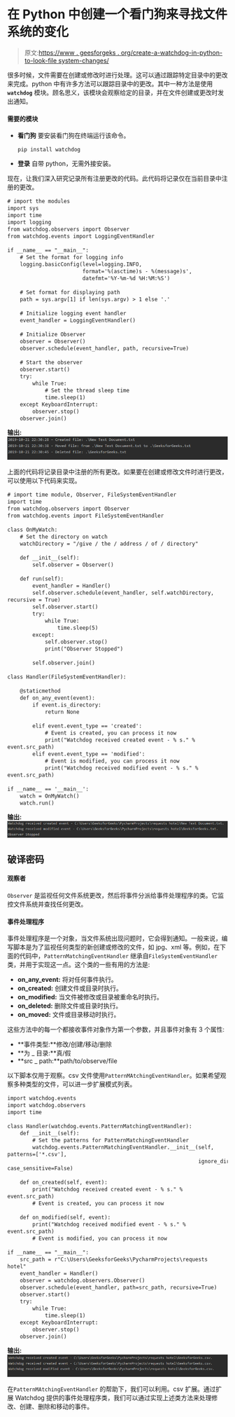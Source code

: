# 在 Python 中创建一个看门狗来寻找文件系统的变化

> 原文:[https://www . geesforgeks . org/create-a-watchdog-in-python-to-look-file system-changes/](https://www.geeksforgeeks.org/create-a-watchdog-in-python-to-look-for-filesystem-changes/)

很多时候，文件需要在创建或修改时进行处理。这可以通过跟踪特定目录中的更改来完成。python 中有许多方法可以跟踪目录中的更改。其中一种方法是使用 **`watchdog`** 模块。顾名思义，该模块会观察给定的目录，并在文件创建或更改时发出通知。

#### 需要的模块

*   **看门狗**
    要安装看门狗在终端运行该命令。

    ```
    pip install watchdog

    ```

*   **登录**
    自带 python，无需外接安装。

现在，让我们深入研究记录所有注册更改的代码。此代码将记录仅在当前目录中注册的更改。

```
# import the modules
import sys
import time
import logging
from watchdog.observers import Observer
from watchdog.events import LoggingEventHandler

if __name__ == "__main__":
    # Set the format for logging info
    logging.basicConfig(level=logging.INFO,
                        format='%(asctime)s - %(message)s',
                        datefmt='%Y-%m-%d %H:%M:%S')

    # Set format for displaying path
    path = sys.argv[1] if len(sys.argv) > 1 else '.'

    # Initialize logging event handler
    event_handler = LoggingEventHandler()

    # Initialize Observer
    observer = Observer()
    observer.schedule(event_handler, path, recursive=True)

    # Start the observer
    observer.start()
    try:
        while True:
            # Set the thread sleep time
            time.sleep(1)
    except KeyboardInterrupt:
        observer.stop()
    observer.join()
```

**输出:**
![watchdog-Python](img/7750dff07bb164ba807d6395fc6aee56.png)

上面的代码将记录目录中注册的所有更改。如果要在创建或修改文件时进行更改，可以使用以下代码来实现。

```
# import time module, Observer, FileSystemEventHandler
import time
from watchdog.observers import Observer
from watchdog.events import FileSystemEventHandler

class OnMyWatch:
    # Set the directory on watch
    watchDirectory = "/give / the / address / of / directory"

    def __init__(self):
        self.observer = Observer()

    def run(self):
        event_handler = Handler()
        self.observer.schedule(event_handler, self.watchDirectory, recursive = True)
        self.observer.start()
        try:
            while True:
                time.sleep(5)
        except:
            self.observer.stop()
            print("Observer Stopped")

        self.observer.join()

class Handler(FileSystemEventHandler):

    @staticmethod
    def on_any_event(event):
        if event.is_directory:
            return None

        elif event.event_type == 'created':
            # Event is created, you can process it now
            print("Watchdog received created event - % s." % event.src_path)
        elif event.event_type == 'modified':
            # Event is modified, you can process it now
            print("Watchdog received modified event - % s." % event.src_path)

if __name__ == '__main__':
    watch = OnMyWatch()
    watch.run()
```

**输出:**
![python-watchdog](img/f8a1f0da929063264420949721275d24.png)

## 破译密码

#### 观察者

`Observer` 是监视任何文件系统更改，然后将事件分派给事件处理程序的类。它监控文件系统并查找任何更改。

#### 事件处理程序

事件处理程序是一个对象，当文件系统出现问题时，它会得到通知。一般来说，编写脚本是为了监视任何类型的新创建或修改的文件，如 jpg、xml 等。例如，在下面的代码中，`PatternMatchingEventHandler` 继承自`FileSystemEventHandler` 类，并用于实现这一点。这个类的一些有用的方法是:

*   **on_any_event:** 将对任何事件执行。
*   **on_created:** 创建文件或目录时执行。
*   **on_modified:** 当文件被修改或目录被重命名时执行。
*   **on_deleted:** 删除文件或目录时执行。
*   **on_moved:** 文件或目录移动时执行。

这些方法中的每一个都接收事件对象作为第一个参数，并且事件对象有 3 个属性:

*   **事件类型:**修改/创建/移动/删除
*   **为 _ 目录:**真/假
*   **src _ path:**path/to/observe/file

以下脚本仅用于观察。csv 文件使用`PatternMAtchingEventHandler`。如果希望观察多种类型的文件，可以进一步扩展模式列表。

```
import watchdog.events
import watchdog.observers
import time

class Handler(watchdog.events.PatternMatchingEventHandler):
    def __init__(self):
        # Set the patterns for PatternMatchingEventHandler
        watchdog.events.PatternMatchingEventHandler.__init__(self, patterns=['*.csv'],
                                                             ignore_directories=True, case_sensitive=False)

    def on_created(self, event):
        print("Watchdog received created event - % s." % event.src_path)
        # Event is created, you can process it now

    def on_modified(self, event):
        print("Watchdog received modified event - % s." % event.src_path)
        # Event is modified, you can process it now

if __name__ == "__main__":
    src_path = r"C:\Users\GeeksforGeeks\PycharmProjects\requests hotel"
    event_handler = Handler()
    observer = watchdog.observers.Observer()
    observer.schedule(event_handler, path=src_path, recursive=True)
    observer.start()
    try:
        while True:
            time.sleep(1)
    except KeyboardInterrupt:
        observer.stop()
    observer.join()
```

**输出:**
![watchdog-python](img/a4a2060f63e96bf7e72c8b81945c9777.png)

在`PatternMAtchingEventHandler` 的帮助下，我们可以利用。csv 扩展。通过扩展 Watchdog 提供的事件处理程序类，我们可以通过实现上述类方法来处理修改、创建、删除和移动的事件。